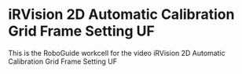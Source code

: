 # iRVision 2D Automatic Calibration Grid Frame Setting UF
 This is the RoboGuide workcell for the video iRVision 2D Automatic Calibration Grid Frame Setting UF
